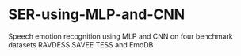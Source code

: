 # SER-using-MLP-and-CNN
Speech emotion recognition using MLP and CNN on four benchmark datasets RAVDESS SAVEE TESS and EmoDB
